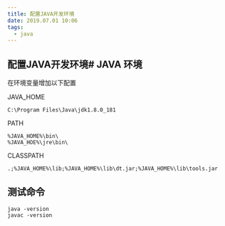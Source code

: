 ```yaml
---
title: 配置JAVA开发环境
date: 2019.07.01 10:06
tags:
  - java
---
```




## 配置JAVA开发环境# JAVA 环境

在环境变量增加以下配置

JAVA_HOME
```
C:\Program Files\Java\jdk1.8.0_181
```

PATH
```
%JAVA_HOME%\bin\
%JAVA_HOE%\jre\bin\
```

CLASSPATH
```
.;%JAVA_HOME%\lib;%JAVA_HOME%\lib\dt.jar;%JAVA_HOME%\lib\tools.jar
```

## 测试命令
```
java -version
javac -version
```

